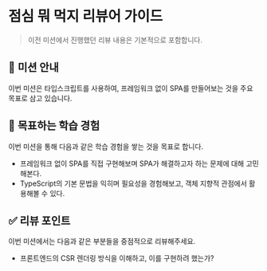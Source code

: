 # 점심 뭐 먹지 리뷰어 가이드

> 이전 미션에서 진행했던 리뷰 내용은 기본적으로 포함합니다.

## 🍚 미션 안내

이번 미션은 타입스크립트를 사용하여, 프레임워크 없이 SPA를 만들어보는 것을 주요 목표로 삼고 있습니다.

## 📍 목표하는 학습 경험

이번 미션을 통해 다음과 같은 학습 경험을 쌓는 것을 목표로 합니다.

- 프레임워크 없이 SPA를 직접 구현해보며 SPA가 해결하고자 하는 문제에 대해 고민해본다.
- TypeScript의 기본 문법을 익히며 필요성을 경험해보고, 객체 지향적 관점에서 활용해볼 수 있다.

## ✅ 리뷰 포인트

이번 미션에서는 다음과 같은 부분들을 중점적으로 리뷰해주세요.

- 프론트엔드의 CSR 렌더링 방식을 이해하고, 이를 구현하려 했는가?
